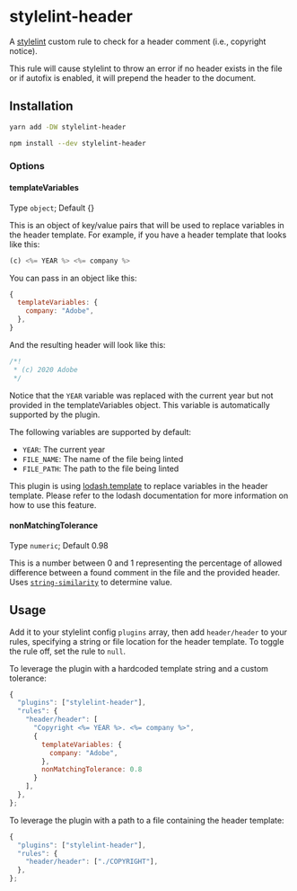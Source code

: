 # stylelint-header

A [stylelint](https://github.com/stylelint/stylelint) custom rule to check for a header comment (i.e., copyright notice).

This rule will cause stylelint to throw an error if no header exists in the file or if autofix is enabled, it will prepend the header to the document.

## Installation

```sh
yarn add -DW stylelint-header
```

```sh
npm install --dev stylelint-header
```

### Options

#### templateVariables

Type `object`; Default {}

This is an object of key/value pairs that will be used to replace variables in the header template. For example, if you have a header template that looks like this:

```js
(c) <%= YEAR %> <%= company %>
```

You can pass in an object like this:

```js
{
  templateVariables: {
    company: "Adobe",
  },
}
```

And the resulting header will look like this:

```css
/*!
 * (c) 2020 Adobe
 */
```

Notice that the `YEAR` variable was replaced with the current year but not provided in the templateVariables object. This variable is automatically supported by the plugin.

The following variables are supported by default:

- `YEAR`: The current year
- `FILE_NAME`: The name of the file being linted
- `FILE_PATH`: The path to the file being linted

This plugin is using [lodash.template](https://lodash.com/docs/4.17.15#template) to replace variables in the header template. Please refer to the lodash documentation for more information on how to use this feature.

#### nonMatchingTolerance

Type `numeric`; Default 0.98

This is a number between 0 and 1 representing the percentage of allowed difference between a found comment in the file and the provided header. Uses [`string-similarity`](https://www.npmjs.com/package/string-similarity) to determine value.

## Usage

Add it to your stylelint config `plugins` array, then add `header/header` to your rules, specifying a string or file location for the header template. To toggle the rule off, set the rule to `null`.

To leverage the plugin with a hardcoded template string and a custom tolerance:

```js
{
  "plugins": ["stylelint-header"],
  "rules": {
    "header/header": [
      "Copyright <%= YEAR %>. <%= company %>",
      {
        templateVariables: {
          company: "Adobe",
        },
        nonMatchingTolerance: 0.8
      }
    ],
  },
};
```

To leverage the plugin with a path to a file containing the header template:

```js
{
  "plugins": ["stylelint-header"],
  "rules": {
    "header/header": ["./COPYRIGHT"],
  },
};
```

